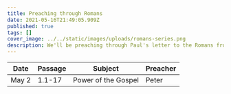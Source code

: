 ```yaml
---
title: Preaching through Romans
date: 2021-05-16T21:49:05.909Z
published: true
tags: []
cover_image: ../../static/images/uploads/romans-series.png
description: We'll be preaching through Paul's letter to the Romans from May until July.
---
```

Date | Passage | Subject | Preacher
---|---|---|---
May 2 | 1.1-17 | Power of the Gospel | Peter
